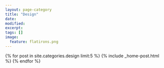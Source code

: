 ```yaml
---
layout: page-category
title: "Design"
date: 
modified:
excerpt:
tags: []
image:
  feature: flatirons.png
---
```

{% for post in site.categories.design limit:5 %} 
	{% include _home-post.html %}
{% endfor %}
